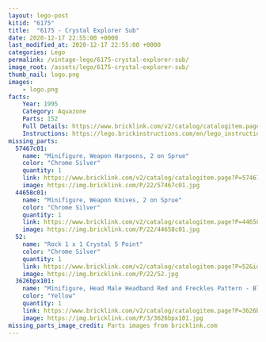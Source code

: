 ```yaml
---
layout: lego-post
kitid: "6175"
title:  "6175 - Crystal Explorer Sub"
date: 2020-12-17 22:55:00 +0000
last_modified_at: 2020-12-17 22:55:00 +0000
categories: Lego
permalink: /vintage-lego/6175-crystal-explorer-sub/
image_root: /assets/lego/6175-crystal-explorer-sub/
thumb_nail: logo.png
images:
    - logo.png
facts:
    Year: 1995
    Category: Aquazone
    Parts: 152
    Full Details: https://www.bricklink.com/v2/catalog/catalogitem.page?S=6175-1
    Instructions: https://lego.brickinstructions.com/en/lego_instructions/set/6175/Crystal_Explorer_Sub_
missing_parts:
  57467c01:
    name: "Minifigure, Weapon Harpoons, 2 on Sprue"
    color: "Chrome Silver"
    quantity: 1
    link: https://www.bricklink.com/v2/catalog/catalogitem.page?P=57467c01&idColor=22
    image: https://img.bricklink.com/P/22/57467c01.jpg
  44658c01:
    name: "Minifigure, Weapon Knives, 2 on Sprue"
    color: "Chrome Silver"
    quantity: 1
    link: https://www.bricklink.com/v2/catalog/catalogitem.page?P=44658c01&idColor=22
    image: https://img.bricklink.com/P/22/44658c01.jpg
  52:
    name: "Rock 1 x 1 Crystal 5 Point"
    color: "Chrome Silver"
    quantity: 1
    link: https://www.bricklink.com/v2/catalog/catalogitem.page?P=52&idColor=22
    image: https://img.bricklink.com/P/22/52.jpg
  3626bpx101:
    name: "Minifigure, Head Male Headband Red and Freckles Pattern - Blocked Open Stud"
    color: "Yellow"
    quantity: 1
    link: https://www.bricklink.com/v2/catalog/catalogitem.page?P=3626bpx101&idColor=3
    image: https://img.bricklink.com/P/3/3626bpx101.jpg
missing_parts_image_credit: Parts images from bricklink.com
---
```

